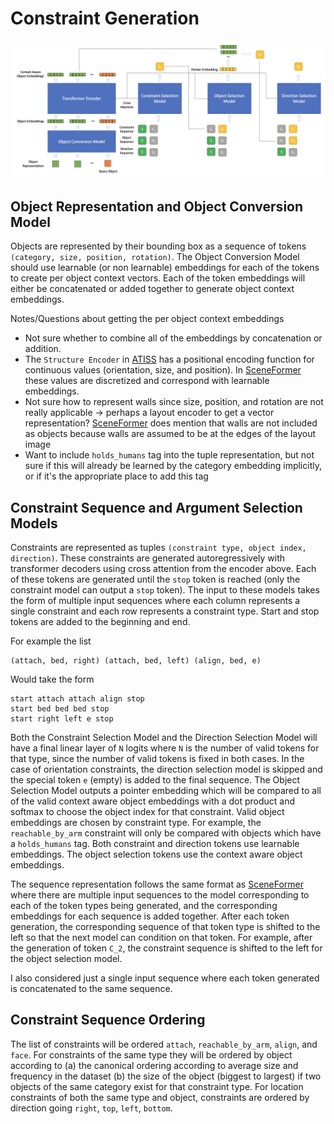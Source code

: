 # Constraint Generation 

![temp](diagrams/neural_network.png)

## Object Representation and Object Conversion Model 
Objects are represented by their bounding box as a sequence of tokens `(category, size, position, rotation)`. The Object Conversion Model should use learnable (or non learnable) embeddings for each of the tokens to create per object context vectors. Each of the token embeddings will either be concatenated or added together to generate object context embeddings. 

Notes/Questions about getting the per object context embeddings 
 * Not sure whether to combine all of the embeddings by concatenation or addition. 
 * The `Structure Encoder` in [ATISS](https://nv-tlabs.github.io/ATISS/) has a positional encoding function for continuous values (orientation, size, and position). In [SceneFormer](https://arxiv.org/abs/2012.09793) these values are discretized and correspond with learnable embeddings. 
 * Not sure how to represent walls since size, position, and rotation are not really applicable -> perhaps a layout encoder to get a vector representation? [SceneFormer](https://arxiv.org/abs/2012.09793) does mention that walls are not included as objects because walls are assumed to be at the edges of the layout image 
 * Want to include `holds_humans` tag into the tuple representation, but not sure if this will already be learned by the category embedding implicitly, or if it's the appropriate place to add this tag 

## Constraint Sequence and Argument Selection Models 
Constraints are represented as tuples `(constraint type, object index, direction)`. These constraints are generated autoregressively with transformer decoders using cross attention from the encoder above. Each of these tokens are generated until the `stop` token is reached (only the constraint model can output a `stop` token). The input to these models takes the form of multiple input sequences where each column represents a single constraint and each row represents a constraint type. Start and stop tokens are added to the beginning and end. 

For example the list 
```
(attach, bed, right) (attach, bed, left) (align, bed, e)
```

Would take the form 
```
start attach attach align stop
start bed bed bed stop
start right left e stop 
```

 Both the Constraint Selection Model and the Direction Selection Model will have a final linear layer of `N` logits where `N` is the number of valid tokens for that type, since the number of valid tokens is fixed in both cases. In the case of orientation constraints, the direction selection model is skipped and the special token `e` (empty) is added to the final sequence. The Object Selection Model outputs a pointer embedding which will be compared to all of the valid context aware object embeddings with a dot product and softmax to choose the object index for that constraint. Valid object embeddings are chosen by constraint type. For example, the `reachable_by_arm` constraint will only be compared with objects which have a `holds_humans` tag. Both constraint and direction tokens use learnable embeddings. The object selection tokens use the context aware object embeddings. 

The sequence representation follows the same format as [SceneFormer](https://arxiv.org/abs/2012.09793) where there are multiple input sequences to the model corresponding to each of the token types being generated, and the corresponding embeddings for each sequence is added together. After each token generation, the corresponding sequence of that token type is shifted to the left so that the next model can condition on that token. For example, after the generation of token `C_2`, the constraint sequence is shifted to the left for the object selection model. 

I also considered just a single input sequence where each token generated is concatenated to the same sequence. 

## Constraint Sequence Ordering 
The list of constraints will be ordered `attach`, `reachable_by_arm`, `align`, and `face`. For constraints of the same type they will be ordered by object according to (a) the canonical ordering according to average size and frequency in the dataset (b) the size of the object (biggest to largest) if two objects of the same category exist for that constraint type. For location constraints of both the same type and object, constraints are ordered by direction going `right`, `top`, `left`, `bottom`. 



